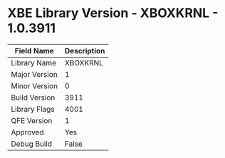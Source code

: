 # XBE Library Version - XBOXKRNL - 1.0.3911

| Field Name | Description |
|---|---|
| Library Name | XBOXKRNL |
| Major Version | 1 |
| Minor Version | 0 |
| Build Version | 3911 |
| Library Flags | 4001 |
| QFE Version | 1 |
| Approved | Yes |
| Debug Build | False |
